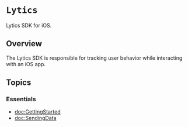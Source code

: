 # ``Lytics``

Lytics SDK for iOS.

## Overview

The Lytics SDK is responsible for tracking user behavior while interacting with an iOS app.

## Topics

### Essentials

- <doc:GettingStarted>
- <doc:SendingData>
